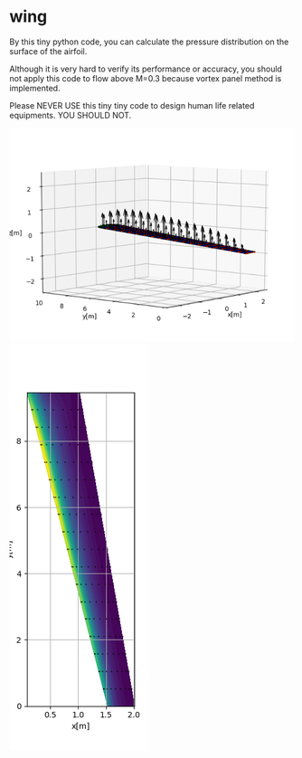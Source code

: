 # wing
By this tiny python code, you can calculate the pressure distribution on the surface of the airfoil.

Although it is very hard to verify its performance or accuracy, you should not apply this code to flow above M=0.3 
because vortex panel method is implemented.

Please NEVER USE this tiny tiny code to design human life related equipments. YOU SHOULD NOT.


![Fig1](https://github.com/LAeroElastics/wing/blob/master/Figure_1.png)
![Fig2](https://github.com/LAeroElastics/wing/blob/master/Figure_2.png)
